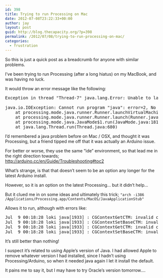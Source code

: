 ```yaml
---
id: 398
title: Trying to run Processing on Mac
date: 2012-07-08T23:22:33+00:00
author: jay
layout: post
guid: http://blog.thecapacity.org/?p=398
permalink: /2012/07/08/trying-to-run-processing-on-mac/
categories:
  - frustration
---
```

So this is just a quick post as a breadcrumb for anyone with similar problems.

I’ve been trying to run Processing (after a long hiatus) on my MacBook, and was having no luck.

It would throw an error message like the following:

<pre>Exception in thread "Thread-7" java.lang.Error: Unable to launch target VM: 

java.io.IOException: Cannot run program "java": error=2, No such file or directory
	at processing.mode.java.runner.Runner.launchVirtualMachine(Runner.java:317)
	at processing.mode.java.runner.Runner.launch(Runner.java:118)
	at processing.mode.java.JavaMode$1.run(JavaMode.java:181)
	at java.lang.Thread.run(Thread.java:680)</pre>

I’d remembered a java problem before on Mac / OSX, and thought it was Processing, but a friend tipped me off that it was actually an Arduino issue.

For better or worse, they use the same “ide” environment, so that lead me in the right direction towards; <http://arduino.cc/en/Guide/Troubleshooting#toc2>

What’s strange, is that that doesn’t seem to be an option any longer for the latest Arduino install.

However, so it is an option on the latest Processing… but it didn’t help…

But it clued me in on some ideas and ultimately this trick; `"arch -i386 /Applications/Processing.app/Contents/MacOS/JavaApplicationStub"`

Allows it to run, although with errors like:

<pre>Jul  9 00:18:28 loki java[1933] : CGContextGetCTM: invalid context 0x0
Jul  9 00:18:28 loki java[1933] : CGContextSetBaseCTM: invalid context 0x0
Jul  9 00:18:28 loki java[1933] : CGContextGetCTM: invalid context 0x0
Jul  9 00:18:28 loki java[1933] : CGContextSetBaseCTM: invalid context 0x0</pre>

It’s still better than nothing!

I suspect it’s related to using Apple’s version of Java. I had allowed Apple to remove whatever version I had installed, since I hadn’t using Processing/Arduino, so when it needed java again I let it install the default.

It pains me to say it, but I may have to try Oracle’s version tomorrow….
